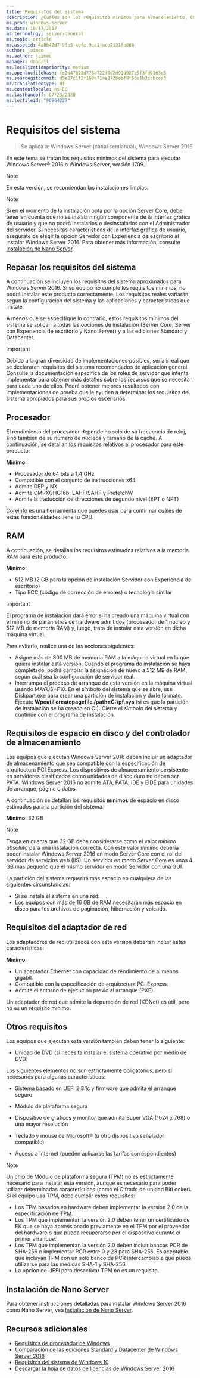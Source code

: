 ```yaml
---
title: Requisitos del sistema
description: ¿Cuáles son los requisitos mínimos para almacenamiento, CPU, red, memoria y RAM en una instalación limpia de cada opción de instalación?
ms.prod: windows-server
ms.date: 10/17/2017
ms.technology: server-general
ms.topic: article
ms.assetid: 4a8b42d7-9fe5-4efe-9ea1-ace2131fe068
author: jaimeo
ms.author: jaimeo
manager: dongill
ms.localizationpriority: medium
ms.openlocfilehash: fe2d47622d776b722f0d2d91d027e5f3fd0163c5
ms.sourcegitcommit: d5e27c1f2f168a71ae272bebf8f50e1b3ccbcca3
ms.translationtype: HT
ms.contentlocale: es-ES
ms.lasthandoff: 07/23/2020
ms.locfileid: "86964227"
---
```

# <a name="system-requirements"></a>Requisitos del sistema

>Se aplica a: Windows Server (canal semianual), Windows Server 2016 

En este tema se tratan los requisitos mínimos del sistema para ejecutar Windows Server&reg; 2016 o Windows Server, versión 1709.

> [!NOTE]  
> En esta versión, se recomiendan las instalaciones limpias.  

> [!NOTE]  
> Si en el momento de la instalación opta por la opción Server Core, debe tener en cuenta que no se instala ningún componente de la interfaz gráfica de usuario y que no podrá instalarlos o desinstalarlos con el Administrador del servidor. Si necesitas características de la interfaz gráfica de usuario, asegúrate de elegir la opción Servidor con Experiencia de escritorio al instalar Windows Server 2016. Para obtener más información, consulte [Instalación de Nano Server](Getting-Started-with-Nano-Server.md).  


## <a name="review-system-requirements"></a>Repasar los requisitos del sistema  
A continuación se incluyen los requisitos del sistema aproximados para Windows Server 2016. Si su equipo no cumple los requisitos mínimos, no podrá instalar este producto correctamente. Los requisitos reales variarán según la configuración del sistema y las aplicaciones y características que instale.

A menos que se especifique lo contrario, estos requisitos mínimos del sistema se aplican a todas las opciones de instalación (Server Core, Server con Experiencia de escritorio y Nano Server) y a las ediciones Standard y Datacenter.  

> [!IMPORTANT]  
> Debido a la gran diversidad de implementaciones posibles, sería irreal que se declararan requisitos del sistema recomendados de aplicación general. Consulte la documentación específica de los roles de servidor que intenta implementar para obtener más detalles sobre los recursos que se necesitan para cada uno de ellos. Podrá obtener mejores resultados con implementaciones de prueba que le ayuden a determinar los requisitos del sistema apropiados para sus propios escenarios.  


## <a name="processor"></a>Procesador  
El rendimiento del procesador depende no solo de su frecuencia de reloj, sino también de su número de núcleos y tamaño de la caché. A continuación, se detallan los requisitos relativos al procesador para este producto:  

**Mínimo**:  
- Procesador de 64 bits a 1,4 GHz  
- Compatible con el conjunto de instrucciones x64  
- Admite DEP y NX  
- Admite CMPXCHG16b, LAHF/SAHF y PrefetchW  
- Admite la traducción de direcciones de segundo nivel (EPT o NPT)  

[Coreinfo](/sysinternals/downloads/coreinfo) es una herramienta que puedes usar para confirmar cuáles de estas funcionalidades tiene tu CPU.

## <a name="ram"></a>RAM  
A continuación, se detallan los requisitos estimados relativos a la memoria RAM para este producto:  

**Mínimo**:  
- 512 MB (2 GB para la opción de instalación Servidor con Experiencia de escritorio)
- Tipo ECC (código de corrección de errores) o tecnología similar  

> [!IMPORTANT]  
> El programa de instalación dará error si ha creado una máquina virtual con el mínimo de parámetros de hardware admitidos (procesador de 1 núcleo y 512 MB de memoria RAM) y, luego, trata de instalar esta versión en dicha máquina virtual.  
>   
> Para evitarlo, realice una de las acciones siguientes:  
>   
> -   Asigne más de 800 MB de memoria RAM a la máquina virtual en la que quiera instalar esta versión. Cuando el programa de instalación se haya completado, podrá cambiar la asignación de nuevo a 512 MB de RAM, según cuál sea la configuración de servidor real.  
> -   Interrumpa el proceso de arranque de esta versión en la máquina virtual usando MAYÚS+F10. En el símbolo del sistema que se abre, use Diskpart.exe para crear una partición de instalación y darle formato. Ejecute **Wpeutil createpagefile /path=C:\pf.sys** (si es que la partición de instalación se ha creado en C:). Cierre el símbolo del sistema y continúe con el programa de instalación.  

## <a name="storage-controller-and-disk-space-requirements"></a>Requisitos de espacio en disco y del controlador de almacenamiento  
Los equipos que ejecutan Windows Server 2016 deben incluir un adaptador de almacenamiento que sea compatible con la especificación de arquitectura PCI Express. Los dispositivos de almacenamiento persistente en servidores clasificados como unidades de disco duro no deben ser PATA. Windows Server 2016 no admite ATA, PATA, IDE y EIDE para unidades de arranque, página o datos.  

A continuación se detallan los requisitos **mínimos** de espacio en disco estimados para la partición del sistema.  

**Mínimo**: 32 GB  

> [!NOTE]
> Tenga en cuenta que 32 GB debe considerarse como el valor *mínimo absoluto* para una instalación correcta. Con este valor mínimo debería poder instalar Windows Server 2016 en modo Server Core con el rol del servidor de servicios web (IIS). Un servidor en modo Server Core es unos 4 GB más pequeño que el mismo servidor en modo Servidor con una GUI. 
> 
> La partición del sistema requerirá más espacio en cualquiera de las siguientes circunstancias:  
> 
> -   Si se instala el sistema en una red.  
> -   Los equipos con más de 16 GB de RAM necesitarán más espacio en disco para los archivos de paginación, hibernación y volcado.  

## <a name="network-adapter-requirements"></a>Requisitos del adaptador de red  

Los adaptadores de red utilizados con esta versión deberían incluir estas características:  

**Mínimo**:  
- Un adaptador Ethernet con capacidad de rendimiento de al menos gigabit.  
- Compatible con la especificación de arquitectura PCI Express.  
- Admite el entorno de ejecución previo al arranque (PXE).  

Un adaptador de red que admite la depuración de red (KDNet) es útil, pero no es un requisito mínimo.   

## <a name="other-requirements"></a>Otros requisitos  
Los equipos que ejecutan esta versión también deben tener lo siguiente:  


-   Unidad de DVD (si necesita instalar el sistema operativo por medio de DVD)  

Los siguientes elementos no son estrictamente obligatorios, pero sí necesarios para algunas características:  

- Sistema basado en UEFI 2.3.1c y firmware que admita el arranque seguro  
- Módulo de plataforma segura  

-   Dispositivo de gráficos y monitor que admita Super VGA (1024 x 768) o una mayor resolución  

-   Teclado y mouse de Microsoft&reg; (u otro dispositivo señalador compatible)  

-   Acceso a Internet (pueden aplicarse las tarifas correspondientes)  

> [!NOTE]  
> Un chip de Módulo de plataforma segura (TPM) no es estrictamente necesario para instalar esta versión, aunque es necesario para poder utilizar determinadas características (como el Cifrado de unidad BitLocker). Si el equipo usa TPM, debe cumplir estos requisitos:  
>  
> - Los TPM basados en hardware deben implementar la versión 2.0 de la especificación de TPM.  
> - Los TPM que implementan la versión 2.0 deben tener un certificado de EK que se haya aprovisionado previamente en el TPM por el proveedor del hardware o que pueda recuperarse por el dispositivo durante el primer arranque.  
> - Los TPM que implementan la versión 2.0 deben incluir bancos PCR de SHA-256 e implementar PCR entre 0 y 23 para SHA-256. Es aceptable que incluyan TPM con un solo banco de PCR intercambiable que pueda utilizarse para las medidas SHA-1 y SHA-256.  
> - La opción de UEFI para desactivar TPM no es un requisito.  

## <a name="installation-of-nano-server"></a>Instalación de Nano Server  
Para obtener instrucciones detalladas para instalar Windows Server 2016 como Nano Server, vea [Instalación de Nano Server](Getting-Started-with-Nano-Server.md).

## <a name="additional-resources"></a>Recursos adicionales
- [Requisitos de procesador de Windows](/windows-hardware/design/minimum/windows-processor-requirements)
- [Comparación de las ediciones Standard y Datacenter de Windows Server 2016](./2016-edition-comparison.md)
- [Requisitos del sistema de Windows 10](https://www.microsoft.com/windows/windows-10-specifications#system-specifications)
- [Descargar la hoja de datos de licencias de Windows Server 2016](https://download.microsoft.com/download/7/2/9/7290EA05-DC56-4BED-9400-138C5701F174/WS2016LicensingDatasheet.pdf)
